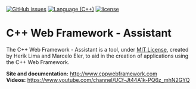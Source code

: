 [![GitHub issues](https://img.shields.io/github/issues/HerikLyma/CPPWebFramework.svg)](https://github.com/HerikLyma/CPPWebFrameworkAssistant/issues)
[![Language (C++)](https://img.shields.io/badge/powered_by-C++-green.svg?style=flat-square)](https://isocpp.org/)
[![license](https://img.shields.io/github/license/mashape/apistatus.svg)](https://github.com/HerikLyma/CPPWebFrameworkAssistant/blob/master/LICENSE.txt)


# C++ Web Framework - Assistant

The C++ Web Framework - Assistant is a tool, under <a href="https://github.com/HerikLyma/CPPWebFrameworkAssistant/blob/master/LICENSE.txt">MIT License</a>, created by Herik Lima and Marcelo Eler, 
to aid in the creation of applications using the C++ Web Framework.

<b>Site and documentation:</b> http://www.cppwebframework.com <br>
<b>Videos:</b> https://www.youtube.com/channel/UCf-Jt44A1k-PQ6z_mhN2GYQ



